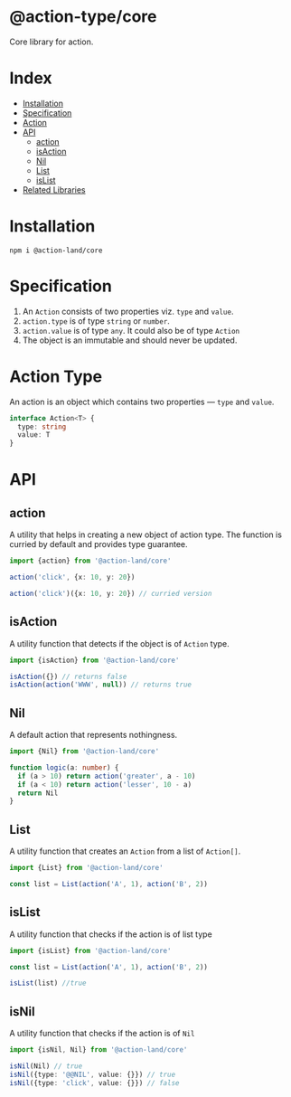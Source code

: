 # @action-type/core

Core library for action.

# Index

- [Installation](#installation)
- [Specification](#specification)
- [Action](#action-type)
- [API](#api)
  - [action](#action)
  - [isAction](#isaction)
  - [Nil](#nil)
  - [List](#list)
  - [isList](#islist)
- [Related Libraries](#related-libraries)

# Installation

```
npm i @action-land/core
```

# Specification

1.  An `Action` consists of two properties viz. `type` and `value`.
2.  `action.type` is of type `string` or `number`.
3.  `action.value` is of type `any`. It could also be of type `Action`
4.  The object is an immutable and should never be updated.

# Action Type

An action is an object which contains two properties — `type` and `value`.

```ts
interface Action<T> {
  type: string
  value: T
}
```

# API

## action

A utility that helps in creating a new object of action type. The function is curried by default and provides type guarantee.

```ts
import {action} from '@action-land/core'

action('click', {x: 10, y: 20})

action('click')({x: 10, y: 20}) // curried version
```

## isAction

A utility function that detects if the object is of `Action` type.

```ts
import {isAction} from '@action-land/core'

isAction({}) // returns false
isAction(action('WWW', null)) // returns true
```

## Nil

A default action that represents nothingness.

```ts
import {Nil} from '@action-land/core'

function logic(a: number) {
  if (a > 10) return action('greater', a - 10)
  if (a < 10) return action('lesser', 10 - a)
  return Nil
}
```

## List

A utility function that creates an `Action` from a list of `Action[]`.

```ts
import {List} from '@action-land/core'

const list = List(action('A', 1), action('B', 2))
```

## isList

A utility function that checks if the action is of list type

```ts
import {isList} from '@action-land/core'

const list = List(action('A', 1), action('B', 2))

isList(list) //true
```

## isNil

A utility function that checks if the action is of `Nil`

```ts
import {isNil, Nil} from '@action-land/core'

isNil(Nil) // true
isNil({type: '@@NIL', value: {}}) // true
isNil({type: 'click', value: {}}) // false
```
